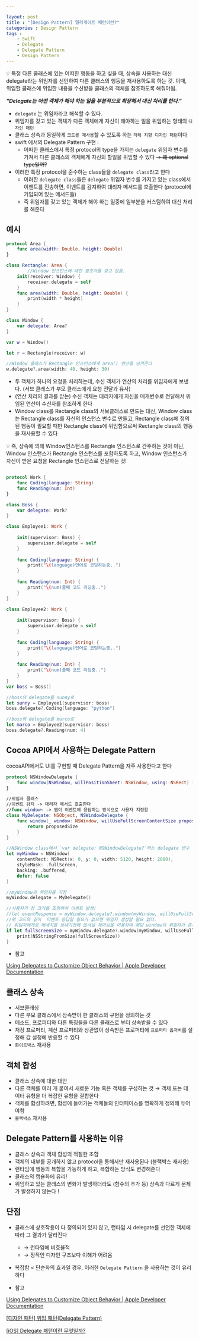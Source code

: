 ```yaml
---

layout: post
title : "[Design Pattern] 델리게이트 패턴이란?"
categories : Design Pattern
tags : 
    - Swift
    - Delegate
    - Delegate Pattern
    - Design Pattern
---
```


<aside>
💡 특정 다른 클래스에 있는 어떠한 행동을 하고 싶을 때, 상속을 사용하는 대신 delegate라는 위임자를 선언하여 다른 클래스의 행동을 재사용하도록 하는 것. 이때, 위임할 클래스에 위임한 내용을 수신받을 클래스의 객체를 참조하도록 해줘야됨.

</aside>

***"Delegate는 어떤 객체가 해야 하는 일을 부분적으로 확장해서 대신 처리를 한다."***

- `delegate` 는 위임자라고 해석할 수 있다.
- 위임자를 갖고 있는 객체가 다른 객체에게 자신이 해야하는 일을 위임하는 형태의 `디자인 패턴`
- 클래스 상속과 동일하게 `코드를 재사용`할 수 있도록 하는 `객체 지향 디자인 패턴`이다
- swift 에서의 Delegate Pattern 구현 :
    - 어떠한 클래스에서 특정 protocol의 type을 가지는 `delegate` 위임자 변수를 가져서 다른 클래스의 객체에게 자신의 할일을 위임할  수 있다  ~~→ 왜 optional type일까?~~
- 이러한 특정 protocol을 준수하는 class들을 `delegate class`라고 한다
    - 이러한 `delegate class`들은 `delegate` 위임자 변수를 가지고 있는 class에서 이벤트를 전송하면, 이벤트를 감지하여 대리자 메서드를 호출한다 (protocol에 기입되어 있는 메서드들)
    - 즉 위임자를 갖고 있는 객체가 해야 하는 일중에 일부분을 커스텀하여 대신 처리를 해준다

## 예시

```swift
protocol Area {
    func area(width: Double, height: Double)
}

class Rectangle: Area {
		//Window 인스턴스에 대한 참조자를 갖고 있음.
    init(receiver: Window) {
        receiver.delegate = self
    }
    func area(width: Double, height: Double) {
        print(width * height)
    }
}

class Window {
    var delegate: Area?
}

var w = Window()

let r = Rectangle(receiver: w)

//Window 클래스가 Rectangle 인스턴스에게 area() 연산을 넘겨준다
w.delegate?.area(width: 40, height: 30)
```

- 두 객체가 하나의 요청을 처리하는데, 수신 객체가 연산의 처리를 위임자에게 보낸다. (서브 클래스가 부모 클래스에게 요청 전달과 유사)
- (연산 처리의 결과를 받는) 수신 객체는 대리자에게 자신을 매개변수로 전달해서 위임된 연산이 수신자를 참조하게 한다
- Window class를 Rectangle class의 서브클래스로 만드는 대신, Window class는 Rectangle class를 자신의 인스턴스 변수로 만들고, Rectangle class에 정의된 행동이 필요할 때만 Rectangle class에 위임함으로써 Rectangle class의 행동을 재사용할 수 있다

<aside>
💡 즉, 상속에 의해 Window인스턴스를 Rectangle 인스턴스로 간주하는 것이 아닌, Window 인스턴스가 Rectangle 인스턴스를 포함하도록 하고, 
Window 인스턴스가 자신이 받은 요청을 Rectangle 인스턴스로 전달하는 것!

</aside>

```swift

protocol Work {
    func Coding(language: String)
    func Reading(num: Int)
}

class Boss {
    var delegate: Work?
}

class Employee1: Work {
    
    init(supervisor: Boss) {
        supervisor.delegate = self
    }
    
    func Coding(language: String) {
        print("\(language)언어로 코딩하는중..")
    }
    
    func Reading(num: Int) {
        print("\(num)줄째 코드 리딩중..")
    }
}

class Employee2: Work {
    
    init(supervisor: Boss) {
        supervisor.delegate = self
    }
    
    func Coding(language: String) {
        print("\(language)언어로 코딩하는중..")
    }
    
    func Reading(num: Int) {
        print("\(num)줄째 코드 리딩중..")
    }
}
var boss = Boss()

//boss의 delegate를 sunny로
let sunny = Employee1(supervisor: boss)
boss.delegate?.Coding(language: "python")

//boss의 delegate를 marco로
let marco = Employee2(supervisor: boss)
boss.delegate?.Reading(num: 4)
```

## Cocoa API에서 사용하는 Delegate Pattern

cocoaAPI에서도 UI를 구현할 때 Delegate Pattern을 자주 사용한다고 한다   

```swift
protocol NSWindowDelegate {
	func window(NSWindow, willPositionSheet: NSWindow, using: NSRect) -> NSRect
}

//위임자 클래스
//이벤트 감지 -> 대리자 메서드 호출한다
//func window~ -> 앱이 이벤트에 응답하는 방식으로 사용자 지정함
class MyDelegate: NSObject, NSWindowDelegate {
    func window(_ window: NSWindow, willUseFullScreenContentSize proposedSize: NSSize) -> NSSize {
        return proposedSize
    }
}

//NSWindow class에서 `var delegate: NSWindowDelegate?`라는 delegate 변수 선언
let myWindow = NSWindow(
    contentRect: NSRect(x: 0, y: 0, width: 5120, height: 2880),
    styleMask: .fullScreen,
    backing: .buffered,
    defer: false
)

//myWindow의 위임자를 지정
myWindow.delegate = MyDelegate()

//사용자가 창 크기를 조정하여 이벤트 발생!
//let eventResponse = myWindow.delegate?.window(myWindow, willUseFullScreenContentSize: mySize)
//위 코드와 같이  이벤트 응답할 필요가 없으면 위임자 생성할 필요 없다.
// 위임자에게로 메세지를 보내기전에 옵셔널 체이닝을 이용하여 해당 window의 위임자가 존재하는지 확인한다!
if let fullScreenSize = myWindow.delegate?.window(myWindow, willUseFullScreenContentSize: mySize) {
    print(NSStringFromSize(fullScreenSize))
}
```

- 참고

[Using Delegates to Customize Object Behavior | Apple Developer Documentation](https://developer.apple.com/documentation/swift/using-delegates-to-customize-object-behavior)

## 클래스 상속

- 서브클래싱
- 다른 부모 클래스에서 상속받아 한 클래스의 구현을 정의하는 것
- 메소드, 프로퍼티와 다른 특징들을 다른 클래스로 부터 상속받을 수 있다
- 저장 프로퍼티, 계산 프로퍼티와 상관없이 상속받은 프로퍼티에 `프로퍼티 옵저버`를 설정해 값 설정에 반응할 수 있다
- `화이트박스` 재사용

## 객체 합성

- 클래스 상속에 대한 대안
- 다른 객체를 여러 개 붙여서 새로운 기능 혹은 객체를 구성하는 것 → 객체 또는 데이터 유형을 더 복잡한 유형을 결합한다
- 객체를 합성하려면, 합성에 들어가는 객체들의 인터페이스를 명확하게 정의해 두어야함
- `블랙박스` 재사용

## Delegate Pattern를 사용하는 이유

- 클래스 상속과 객체 합성의 적절한 조합
- 객체의 내부를 공개하지 않고 protocol을 통해서만 재사용된다 (블랙박스 재사용)
- 런타임에 행동의 복합을 가능하게 하고, 복합하는 방식도 변경해준다
- 클래스의 캡슐화에 유리!
- 위임하고 있는 클래스의 변화가 발생하더라도 (함수의 추가 등) 상속과 다르게 문제가 발생하지 않는다 !

## 단점

- 클래스에 상호작용이 다 정의되어 있지 않고, 런타임 시 delegate를 선언한 객체에 따라 그 결과가 달라진다
    - →  런타임에 비효율적
    - → 정적인 디자인 구조보다 이해가 어려움
- 복잡함 < 단순화의 효과일 경우, 이러한 `Delegate Pattern` 을 사용하는 것이 유리하다

- 참고

[Using Delegates to Customize Object Behavior | Apple Developer Documentation](https://developer.apple.com/documentation/swift/using-delegates-to-customize-object-behavior)

[[디자인 패턴] 위임 패턴(Delegate Pattern)](https://june0122.github.io/2021/08/21/design-pattern-delegate/)

[[iOS] Delegate 패턴이란 무엇일까?](https://velog.io/@zooneon/Delegate-패턴이란-무엇일까)
